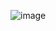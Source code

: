 ![image](https://user-images.githubusercontent.com/63789702/188307393-af30d36c-528f-4820-a01b-89f18ed8c9a7.png)
